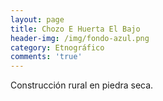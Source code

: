 ```yaml
---
layout: page
title: Chozo E Huerta El Bajo
header-img: /img/fondo-azul.png
category: Etnográfico
comments: 'true'
---
```



Construcción rural en piedra seca.
